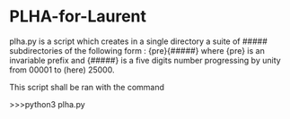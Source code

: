 # PLHA-for-Laurent

plha.py is a script which creates in a single directory a suite of ##### subdirectories of the following form :
{pre}{#####} where {pre} is an invariable prefix and {#####} is a five digits number progressing
by unity from 00001 to (here) 25000.

This script shall be ran with the command

\>>>python3 plha.py
